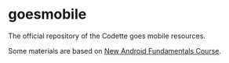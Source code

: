 # goesmobile

The official repository of the Codette goes mobile resources.

Some materials are based on 
[New Android Fundamentals Course](https://eu.udacity.com/course/new-android-fundamentals--ud851).
